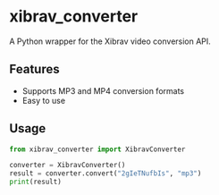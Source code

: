 # xibrav_converter

A Python wrapper for the Xibrav video conversion API.

## Features
- Supports MP3 and MP4 conversion formats
- Easy to use

## Usage

```python
from xibrav_converter import XibravConverter

converter = XibravConverter()
result = converter.convert("2gIeTNufbIs", "mp3")
print(result)
